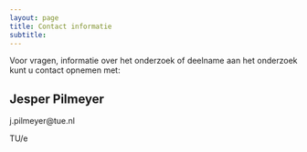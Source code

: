 ```yaml
---
layout: page
title: Contact informatie
subtitle:
---
```


<div align="justify"> 
<p>
Voor vragen, informatie over het onderzoek of deelname aan het onderzoek kunt u contact opnemen met:
</p>
</div>

<div align="left"> 
<p>
<h2><b>Jesper Pilmeyer</b></h2>
j.pilmeyer@tue.nl

TU/e
</p>
</div>

